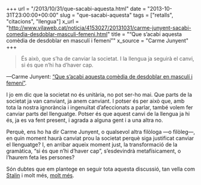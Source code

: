+++
url = "/2013/10/31/que-sacabi-aquesta.html"
date = "2013-10-31T23:00:00+00:00"
slug = "que-sacabi-aquesta"
tags = ["retalls", "citacions", "llengua"]
x_url = "http://www.vilaweb.cat/noticia/4153027/20131031/carme-junyent-sacabi-comedia-desdoblar-masculi-femeni.html"
title = "“Que s’acabi aquesta comèdia de desdoblar en masculí i femení”"
x_source = "Carme Junyent"
+++

> És això, que s’ha de canviar la societat. I la llengua ja seguirà el canvi, si és que n’hi ha d’haver cap.

—Carme Junyent: [“Que s’acabi aquesta comèdia de desdoblar en masculí i femení”](http://www.vilaweb.cat/noticia/4153027/20131031/carme-junyent-sacabi-comedia-desdoblar-masculi-femeni.html).

I jo em dic que la societat no és unitària, no pot ser-ho mai. Que parts de la societat ja van canviant, ja anem canviant. I potser és per això que, amb tota la nostra ignorància i ingenuïtat d’afeccionats a parlar, també volem fer canviar parts del llenguatge. Potser és que aquest canvi de la llengua ja hi és, ja es va fent present, i agrada a alguna gent i a una altra no.

Perquè, ens ho ha dir Carme Junyent, o qualsevol altra filòloga —o filòleg—, en quin moment haurà canviat prou la societat perquè siga justificat canviar el llenguatge? I, en arribar aqueix moment just, la transformació de la gramàtica, “si és que n’hi d’haver cap”, s’esdevindrà metafísicament, o l’haurem feta les persones?

Són dubtes que em plantege en seguir tota aquesta discussió, tan vella com [Stalin](/2009/04/14/estalinistes.html) i molt més, [molt més](/2016/09/24/sexe-i-gnere.html).


